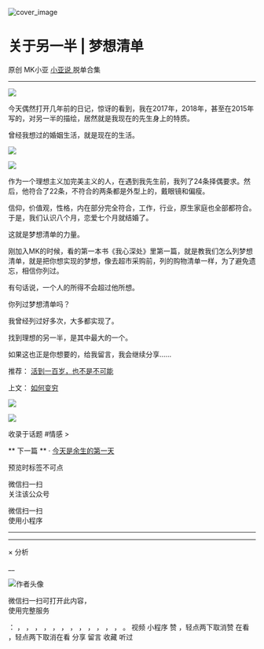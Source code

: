 ![cover_image](https://mmbiz.qlogo.cn/mmbiz_jpg/A8SKDch4cJEicCnqTxiatgGquhIicZ1wJ1DeLFyZlSicSMxS82N6V3xwypHPzN0rQLJKtz7l9lNQTUnNONe8GbJjTQ/0?wx_fmt=jpeg)

#  关于另一半 | 梦想清单

原创  MK小亚  [ 小亚说 ](https://mp.weixin.qq.com/mp/appmsgalbum?__biz=MzUxNDAwNTk0MQ==&action=getalbum&album_id=2150334617126502403#wechat_redirect) 脱单合集

__ _ _ _ _

  

![](https://mmbiz.qpic.cn/mmbiz_jpg/A8SKDch4cJEicCnqTxiatgGquhIicZ1wJ1D3ibJ7zU7GNicnp9xFNRTRCHZuxm0H6WGIvUhAeZlT8krG0dgdyq1FBdQ/640?wx_fmt=jpeg)

  

今天偶然打开几年前的日记，惊讶的看到，我在2017年，2018年，甚至在2015年写的，对另一半的描绘，居然就是我现在的先生身上的特质。

  

曾经我想过的婚姻生活，就是现在的生活。

  

![](https://mmbiz.qpic.cn/mmbiz_jpg/A8SKDch4cJEicCnqTxiatgGquhIicZ1wJ1DJHibLj7Op9aHZyGazvuibWNnu8vYGQblTVh06yLgtRlBtibKjUUdk1HiaA/640?wx_fmt=jpeg)

![](https://mmbiz.qpic.cn/mmbiz_jpg/A8SKDch4cJEicCnqTxiatgGquhIicZ1wJ1DUfBxtrHnKEyoENwiccsT4bF6VyGDbabXajVeicL9qQL06bMZkXGVsm2g/640?wx_fmt=jpeg)

  

作为一个理想主义加完美主义的人，在遇到我先生前，我列了24条择偶要求。然后，他符合了22条，不符合的两条都是外型上的，戴眼镜和偏瘦。

信仰，价值观，性格，内在部分完全符合，工作，行业，原生家庭也全部都符合。于是，我们认识八个月，恋爱七个月就结婚了。

  

这就是梦想清单的力量。

  

刚加入MK的时候，看的第一本书《我心深处》里第一篇，就是教我们怎么列梦想清单，就是把你想实现的梦想，像去超市采购前，列的购物清单一样，为了避免遗忘，相信你列过。

  

有句话说，一个人的所得不会超过他所想。

  

你列过梦想清单吗？

  

我曾经列过好多次，大多都实现了。

找到理想的另一半，是其中最大的一个。

  

如果这也正是你想要的，给我留言，我会继续分享……

  

  

推荐： [ 活到一百岁，也不是不可能
](https://mp.weixin.qq.com/s?__biz=MzUxNDAwNTk0MQ==&mid=2247483704&idx=1&sn=dfbbe1321750ce81b34879745eea796b&chksm=f94dcfe2ce3a46f4d523630b552fa2c792af6b85392f0f7001b73b2629da0756981ddc719b0c&token=1279964396&lang=zh_CN&scene=21#wechat_redirect)  

上文： [ 如何变穷
](https://mp.weixin.qq.com/s?__biz=MzUxNDAwNTk0MQ==&mid=2247483708&idx=1&sn=c64dedb14f758032679bb313215e919a&chksm=f94dcfe6ce3a46f07898611075b83f0781b45adf0332005cd14afbcb23b8876d291e20a32d72&token=1279964396&lang=zh_CN&scene=21#wechat_redirect)

  

![](https://mmbiz.qpic.cn/mmbiz_gif/b96CibCt70iaZ7Bia3Wm91cEuWhERXfCYjTia9tf7aMjVBNRETSa2NpGjCV6tyNvgCLos8LBgwEgxcwaIw8zdOsG7A/640?wx_fmt=gif)

  

![](https://mmbiz.qpic.cn/mmbiz_jpg/A8SKDch4cJEicCnqTxiatgGquhIicZ1wJ1Dth5YOOzoYV7U4N3HmiaO0vVAzjOpBVdtF0gnL632Fc7HqiaDmgveQDEw/640?wx_fmt=jpeg)

收录于话题 #情感 >

** 下一篇  ** · [ 今天是余生的第一天
](https://mp.weixin.qq.com/s?__biz=MzUxNDAwNTk0MQ==&mid=2247483695&idx=1&sn=87c387c9d93750d365faa1d2c4652813&chksm=f94dcff5ce3a46e3631f21a74f67406d8b619a6715c59ea4c14abcf7aaf6e59715d6e20a87cc&token=1279964396&lang=zh_CN&scene=21#wechat_redirect)
>

  

预览时标签不可点

微信扫一扫  
关注该公众号



微信扫一扫  
使用小程序

****



****



×  分析

__

![作者头像](http://mmbiz.qpic.cn/mmbiz_png/A8SKDch4cJE0KicTMyrVCx3VLqEgic5sJ1V5QeGZTibG9GLZlSCXSj5ByXNkib5PBrZVMkI41KKxgwE1K9gfypUeRg/0?wx_fmt=png)

微信扫一扫可打开此内容，  
使用完整服务

：  ，  ，  ，  ，  ，  ，  ，  ，  ，  ，  ，  ，  。  视频  小程序  赞  ，轻点两下取消赞  在看  ，轻点两下取消在看
分享  留言  收藏  听过

